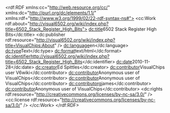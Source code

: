 <?xml version='1.0'  encoding="UTF-8" ?>
<rdf:RDF xmlns:cc="http://web.resource.org/cc/"
	xmlns:dc="http://purl.org/dc/elements/1.1/"
	xmlns:rdf="http://www.w3.org/1999/02/22-rdf-syntax-ns#">
	<cc:Work rdf:about="http://visual6502.org/wiki/index.php?title=6502_Stack_Register_High_Bits">
		<dc:title>6502 Stack Register High Bits</dc:title>
		<dc:publisher rdf:resource="http://visual6502.org/wiki/index.php?title=VisualChips:About" />
		<dc:language>en</dc:language>
		<dc:type>Text</dc:type>
		<dc:format>text/html</dc:format>
		<dc:identifier>http://visual6502.org/wiki/index.php?title=6502_Stack_Register_High_Bits</dc:identifier>
		<dc:date>2010-11-28</dc:date>
		<dc:creator>Ed Spittles</dc:creator>
		<dc:contributor>VisualChips user V6wiki</dc:contributor>
		<dc:contributor>Anonymous user of VisualChips</dc:contributor>
		<dc:contributor>Anonymous user of VisualChips</dc:contributor>
		<dc:contributor>gjames</dc:contributor>
		<dc:contributor>Anonymous user of VisualChips</dc:contributor>
		<dc:rights rdf:resource="http://creativecommons.org/licenses/by-nc-sa/3.0/" />
		<cc:license rdf:resource="http://creativecommons.org/licenses/by-nc-sa/3.0/" />
	</cc:Work>
</rdf:RDF>
